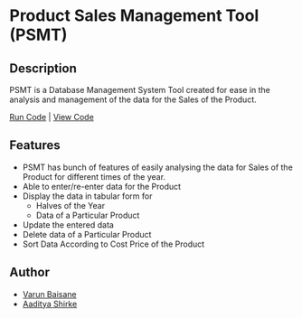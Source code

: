 # Product Sales Management Tool (PSMT)

## Description
PSMT is a Database Management System Tool created for ease in the analysis and management of the data for the Sales of the Product.

[Run Code](https://replit.com/@varunbaisane/product-sales#product-sales.py) | [View Code](https://github.com/varunbaisane/product-sales/blob/main/product-sales.py)

## Features
- PSMT has bunch of features of easily analysing the data for Sales of the Product for different times of the year.
- Able to enter/re-enter data for the Product
- Display the data in tabular form for
    - Halves of the Year
    - Data of a Particular Product
- Update the entered data
- Delete data of a Particular Product
- Sort Data According to Cost Price of the Product
<!--
## Screenshots

### Data Entry

![Entered Data]()
-->
## Author
- [Varun Baisane](https://www.linkedin.com/in/varunbaisane/)
- [Aaditya Shirke](https://github.com/KingCoder01)

